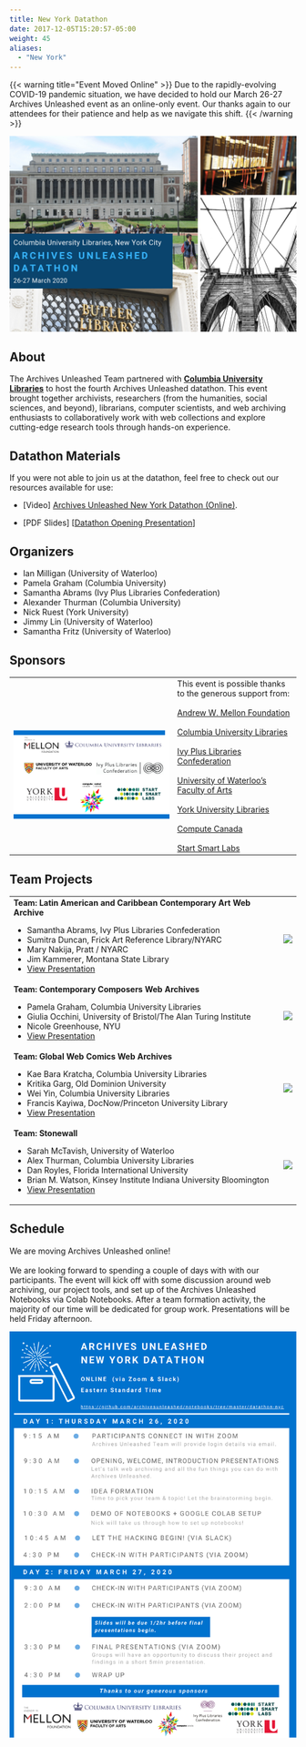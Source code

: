 ```yaml
---
title: New York Datathon
date: 2017-12-05T15:20:57-05:00
weight: 45
aliases:
  - "New York"
---
```


{{< warning title="Event Moved Online" >}}
Due to the rapidly-evolving COVID-19 pandemic situation, we have decided to hold our March 26-27 Archives Unleashed event as an online-only event. Our thanks again to our attendees for their patience and help as we navigate this shift.
{{< /warning >}}

![New York Skyline](/images/ny-save.png)

## **About**

The Archives Unleashed Team  partnered with <a href="https://library.columbia.edu">**Columbia University Libraries**</a> to host the fourth Archives Unleashed datathon. This event brought together archivists, researchers (from the humanities, social sciences, and beyond), librarians, computer scientists, and web archiving enthusiasts to collaboratively work with web collections and explore cutting-edge research tools through hands-on experience.

## Datathon Materials

If you were not able to join us at the datathon, feel free to check out our resources available for use: 

* [Video] [Archives Unleashed New York Datathon (Online)](https://youtu.be/Io6RvhqHfe4).

* [PDF Slides] [[Datathon Opening Presentation](/images/AU-NY-IntroSlides-reduced.pdf")]

## **Organizers**

* Ian Milligan (University of Waterloo)
* Pamela Graham (Columbia University)
* Samantha Abrams (Ivy Plus Libraries Confederation)
* Alexander Thurman (Columbia University)
* Nick Ruest (York University) 
* Jimmy Lin (University of Waterloo)
* Samantha Fritz (University of Waterloo)

## **Sponsors**

|                                             |                             |
|----------------------------------------------|-----------------------------|
| <br><br>![Sponsor Logos](/images/ny-sponsorslist.png) | This event is possible thanks to the generous support from: <br><br><a href="https://mellon.org"> Andrew W. Mellon Foundation </a> <br><br><a href="https://library.columbia.edu">Columbia University Libraries</a><br><br><a href="https://library.columbia.edu/collections/web-archives/Ivy_Plus_Libraries.html">Ivy Plus Libraries Confederation</a><br><br><a href="https://library.gwu.edu"> University of Waterloo’s Faculty of Arts </a><br><br><a href="http://www.yorku.ca"> York University Libraries </a><br><br><a href="https://www.computecanada.ca"> Compute Canada</a><br><br><a href="http://www.startsmartlabs.com"> Start Smart Labs</a> |

## Team Projects

<table>
  <tr>
    <td><b>Team: Latin American and Caribbean Contemporary Art Web Archive</b>
      <ul>
        <li>Samantha Abrams, Ivy Plus Libraries Confederation</li>
        <li>Sumitra Duncan, Frick Art Reference Library/NYARC</li>
        <li>Mary Nakija, Pratt / NYARC</li>
        <li>Jim Kammerer, Montana State Library</li>
        <li><a href="/images/.pdf">View Presentation</a></li>
      </ul>
    <td><img src="/images/.png"></td>
  </tr>
  <tr>
    <td><b>Team: Contemporary Composers Web Archives</a></b>
      <ul>
        <li>Pamela Graham, Columbia University Libraries</li>
        <li>Giulia Occhini, University of Bristol/The Alan Turing Institute</li>
        <li>Nicole Greenhouse, NYU</li>
        <li><a href="/images/.pdf">View Presentation</a></li>
      </ul>
    <td><img src="/images/.png"></td>
  </tr>
  <tr>
    <td><b>Team: Global Web Comics Web Archives</b>
      <ul>
        <li>Kae Bara Kratcha, Columbia University Libraries</li>
        <li>Kritika Garg, Old Dominion University</li>
        <li>Wei Yin, Columbia University Libraries</li>
        <li>Francis Kayiwa, DocNow/Princeton University Library</li>
        <li><a href="/images/.pdf">View Presentation</a></li>
      </ul>
    <td><img src="/images/.png"></td>
  </tr>
 <tr>
    <td><b>Team: Stonewall</b>
      <ul>
        <li>Sarah McTavish, University of Waterloo</li>
        <li>Alex Thurman, Columbia University Libraries</li>
        <li>Dan Royles, Florida International University</li>
        <li>Brian M. Watson, Kinsey Institute Indiana University Bloomington</li>
        <li><a href="/images/.pdf">View Presentation</a></li>
      </ul>
    <td><img src="/images/.png"></td>
 </tr>
 </tr>
</table>

## **Schedule**

We are moving Archives Unleashed online! <br><br>We are looking forward to spending a couple of days with with our participants. The event will kick off with some discussion around  web archiving, our project tools, and set up of the Archives Unleashed Notebooks via Colab Notebooks. After a team formation activity, the majority of our time will be dedicated for group work. Presentations will be held Friday afternoon.

<a href="/images/AUT-NY-Schedule.png"><img src="/images/AUT-NY-Schedule.png"></a>

<!---
Datathon Page Outline:

## About
## Organizers
## Sponsors
** Important Dates**
## Call for Participation
## Sumbissions
## Travel Grants
## Venu
## (location name)
## Travel to (destination)
## Schedule
## Team Projects

_________________________________________________________________________________


## Call for Participation

![New York Datathon Call for Participation](/images/NYCFPDeadlineExtension.png)

**IMPORTANT DATES**

|        Date       |         Location         |
|:-----------------:|:------------------------:|
| ~~16 September 2019~~ | ~~Call for Participation~~|
| ~~16 October 2019~~ | ~~Second Call for Participation~~|
| ~~5 November 2019~~ | ~~**Extension** Submissions Due~~ |
| 12 November 2019| Applicants notified |

## Submissions

Thank you for your interest in the Archives Unleashed Datathon, submissions for the March 26-27 New York Datathon are now closed.

Those interested in participating should submit the following to the Archives Unleashed Team (<a href="mailto:sam.fritz@archivesunleashed.org">sam.fritz@archivesunleashed.org</a>) by **midnight Eastern Standard Time** on **5 November 2019**:

* a 250-word expression of interest;
* a short one-page CV; and
* Indication of need for financial assistance to travel to event (if applicable)

This expression of interest should address your background and interests in web archiving, and what you would hope to get out of working with tools and web archive data at scale.


However, you may want to check out:

* **Montreal Datathon, 14-15 May 2020**. Call for Participation is **open** until **1 Dec 2019 @ midnight (EST)**. This event directly follows the IIPC [Web Archiving Conference](http://netpreserve.org/ga2020/). Please visit the **[Montreal datathon](http://netpreserve.org/ga2020/datathon/)** event page for submission details.


## **Venue**

Columbia University | Butler Library | 535 West 114th St., New York, NY 10027, USA

<iframe src="https://www.google.com/maps/embed?pb=!1m18!1m12!1m3!1d6039.96275808335!2d-73.96541404909422!3d40.8064029792134!2m3!1f0!2f0!3f0!3m2!1i1024!2i768!4f13.1!3m3!1m2!1s0x89c2f63c31da1355%3A0xf11ddb8a69ec829b!2sButler%20Library!5e0!3m2!1sen!2sca!4v1567542633671!5m2!1sen!2sca" width="900" height="380" frameborder="0" style="border:0;" allowfullscreen=""></iframe>

## Butler Library 

The Butler Library is located at the south end of the Morningside campus. The only public entrance is available through the campus side. [General directions] (https://library.columbia.edu/libraries/butler/directions.html) to the Butler Library are provided by Columbia University Libraries. The closest transit stops include  subway station (#1) or bus stop (M104, M4, M60).

Once you arrive at the Butler Library, you will need to check-in at the Library Information Office with a piece of ID, which is just inside the entrance, and then you can head to Room 203<img src="/images/butler-floorplan.png"></a>.

## **Schedule**

Coming Soon! 

For reference, the datathon event will run:

| **Thursday March 26** | **Friday March 27**     |
|-----------------------|--------------------------|
| 9am - 4:30/5pm        | 9am - 4:30pm             |
| Doors open at 8:30am. | We may wrap up a bit sooner depending <br>on the number of groups we have. |

## **Travel to New York**

The Archives Unleashed team has put together some information and resources to help with your travel plans.

![Accommodations](/images/accommodations.png)

There are many choices for accommodations in the NY area! We encourage all of our out-of-town participants to check out the [MTA - New York City Transit Map](http://www.mta.info/nyct) to help spot areas close to campus and transit lines. The Butler Library is located near Columbia's main gate at W. 116th St and Broadway.

Staying in New York City doesn’t have to break the bank, which is why we like using some of the following aggregators to compare hotel rates:

* [Airbnb](https://www.airbnb.ca)
* [Kayak](https://www.ca.kayak.com)
* [Expedia](https://www.expedia.ca)
* [Trivago](https://www.trivago.ca)
* [Travelocity](https://www.travelocity.ca)

![Airports](/images/airports.png)

For guests flying into New York, there are three main airports with several options for reaching downtown.

| Airport                                     | Distance to Columbia University |                                      Notes                                     |
|---------------------------------------------|:-------------------------------:|:------------------------------------------------------------------------------:|
| [John F. Kennedy International Airport (JFK)](https://www.jfkairport.com) |            ~ 17 Miles           | Located in Queens and primarily handles international flights                  |
| [LaGuardia Airport (LGA)](https://www.laguardiaairport.com)                     |            ~ 8 Miles            | Located in Queens and mainly handles domestic flights                          |
| [Newark International Airport (EWR)](https://www.newarkairport.com)         |            ~ 20 Miles           | Newark, in Newark, New Jersey, handles both domestic and international flights | 


There are several options for getting to the downtown core from each airport, including by subway, bus, taxi, and shared vehicle.

* **[JFK Airport Transportation](https://www.jfkairport.com/to-from-airport/public-transportation)**
  * [AirTrain](https://www.jfkairport.com/to-from-airport/air-train) - provides transportation around the airport and to subway and LIRR connections.
  * [Public Transportation](https://www.jfkairport.com/to-from-airport/public-transportation) - The AirTrain links all passenger terminals with NYC’s Subway. AirTrain fares are separate from Subway, but can both be paid using the MetroCard. Detailed transportation options to Manhattan can be found [here](https://www.jfkairport.com/to-from-airport/public-transportation); fares start at $2.75USD.
  * [Taxi](https://www.jfkairport.com/to-from-airport/taxi-car-and-van-service) - stands are located outside each terminal. Taxis at JFK Airport charge a flat fare of $52 for trips between the airport and Manhattan (tolls and tips not included). Be sure to check out taxi tips provided on the [JFK webpage](https://www.jfkairport.com/to-from-airport/taxi-car-and-van-service).
  * [Car, Van and Scheduled Bus Service ](https://www.jfkairport.com/to-from-airport/taxi-car-and-van-service) - Reservations can be made at the Port Authority Welcome Center located on the Arrivals level of each terminal. Individual car rentals are also available.

* **[LaGuardia Airport Transportation](https://www.laguardiaairport.com/to-from-airport/public-transportation)**
  * [Metropolitan Transportation Authority (MTA)](https://www.laguardiaairport.com/to-from-airport/public-transportation) - buses and connection to the subway for service between LaGuardia Airport, Manhattan, Queens and beyond. A one-way trip on MTA buses or subways costs $2.75USD. MetroCards can be purchased at MetroCard vending machines throughout Airport terminals.
  * Metered [taxi service](https://www.laguardiaairport.com/to-from-airport/by-taxi) is available at all LaGuardia Airport terminal buildings.
  * [Car or Shared ride service](https://www.laguardiaairport.com/to-from-airport/car-service-and-shared-rides) - reservation for a private car or various shared ride service can be made through the Welcome Center located on the arrivals level of each terminal.

* **[Newark Airport Transportation](https://www.newarkairport.com/to-from-airport/airport-directions)**
  * [AirTrain](https://www.newarkairport.com/to-from-airport/air-train) - provides transportation to, from, and around Newark Liberty International Airport, and can connect you to NJ Transit.
  * [Public Transportation](https://www.newarkairport.com/to-from-airport/public-transportation) - There are several options both to and from Newark via public transportation.
  * [Taxi](https://www.newarkairport.com/to-from-airport/taxi-car-and-van-service) - To use ground transportation, vists the Port Authority Welcome Center located in the arrivals area of each terminal. Rates will depend on drop off location; fare to New York City/Manhattan area ranges from $50-70USD, not including tolls or tips.
  * [Car, Van and Scheduled Bus Service ](https://www.newarkairport.com/to-from-airport/taxi-car-and-van-service) - Reservations can also be made directly at the Port Authority Welcome Center located on the Arrivals level of each terminal. A number of options are available.


![Downtown Transit](/images/transit.png)

While you are in New York there are a few ways to get around, but ultimately it will depend on how close you are to the University. The Butler Library is located at the south end of the Morningside campus (near Columbia's main gate at W. 116th St and Broadway) and is easily accessible by public transportation or by foot from most areas of downtown New York.

* **Public Transport**
  * MTA Subways and Buses - Pay-per-ride MetroCard, a single subway or local bus ride costs $2.75USD for standard buses, and $6.50USD for express buses. Fares can be paid in cash or by[MetroCard](http://web.mta.info/metrocard/). You can purchase MetroCard at all subway stations, at the Station Booth or at MetroCard Vending Machines. You will need to put a minimum value of $5.50 on the card, not including the card fee ($1).

* **Rideshare Apps** - - [Uber](https://www.uber.com/global/en/cities/new-york/) and [Lyft](https://www.lyft.com/rider/cities/new-york-city-ny) are available in New York City, NY. You can download the apps and book a ride easily.

* **Taxis** - Want to ride in the iconic Yellow Taxi? Fun fact, these yellow taxis are the only vehicles that are allowed to pick passengers up in response to a street hail across the entire city [Cite 1](https://www.findingtheuniverse.com/how-to-get-around-new-york-city-a-guide-to-nyc-transport-options/).

![Attractions](/images/attractions.png)

For those adventurers who’d like to check out New York attractions, you may want to check out the [Official Visitor's Guide to New York City](https://www.nycgo.com). Some of our favourite spots to visit include:

* [Empire State Building Observatory](https://www.esbnyc.com) - check out the stunning 360 degree view of the city from a building that has its own zip code!
* [Statue of Liberty](https://www.nps.gov/stli/index.htm) - this iconic statue was a gift from the French in 1886 as a symbol of freedom and democracy. Visitors can tour the pedestal or crown!
* [Times Square](https://www.timessquarenyc.org) - there's never a dull moment when you visit what has been referred to as "The Crossroads of the World".
* [Central Park](http://www.centralparknyc.org) - this urban park covers 843 acres and includes various landscapes (geological, wooded areas and watercourses), landmarks, sculptures, exhibits, recreational facilities, and is home to over 571 species. 
* [The Met](https://www.metmuseum.org) - Visit the largest art museum in the world, home to over two million works.
* [Rockefeller Center](https://www.rockefellercenter.com) - this urban complex stretch over 22 acres, was constructed during the Depression Era and is home to several landmark buildings including Radio City and original Art Deco structures.
* [Yankee Stadium](https://www.mlb.com/yankees/ballpark) - catch a game or tour!
* [Brooklyn Bridge](https://www1.nyc.gov/html/dot/html/infrastructure/brooklyn-bridge.shtml) - you can view, walk [tips](https://freetoursbyfoot.com/walking-the-brooklyn-bridge/), or cycle this beautiful 136 year old landmark.
* [Staten Island Ferry](https://www.siferry.com) - enjoy a beautiful ride along the New York Harbour.


## Schedule

We are looking forward to spending a couple of days with with our participants. We will be kicking off the event with some discussion around the project and set up of the Archives Unleashed Toolkit. After that it's full steam ahead with team project work. A light breakfast and lunch will be provided on both days, and there will be plently of coffee and tea throughout the event!

Please click the image below to check out the <a href="/images/washington-schedule.pdf">full New York Datathon schedule!</a>

|               |                  |
|:-----------------:|:------------------------:|
| <a href="/images/washington-schedule.pdf"><img src="/images/washington-day1.png"></a> | <a href="/images/washington-schedule.pdf"><img src="/images/washington-day2.png" ></a>

|                                       |                                       |
|---------------------------------------|---------------------------------------|
|**PHOTOGRAPHY** <br><br> ![Camera logo](/images/ny-camera100.png)| While not many photographs are taken at the event (especially with all the fantastic collaboration), but we ask that everyone be mindful of fellow attendees’ wishes. We ask that everyone make an effort to not photograph attendees who have a red dot sticker on their name badge. <br><br>If there are any questions or concerns, please don’t hesitate to reach out to any member of the Archives Unleashed team. |
|**NUT ALLERGY** <br><br> ![No Nuts logo](/images/ny-nonuts100.png)| <br><br>Please be aware that we have a **severe nut allergy** among our group. To help ensure the comfort and safety of all our guests, we ask that participants refrain from bringing any nut products (snacks, hand creams, etc.). |


## Team Projects

<table>
  <tr>
    <td><b>Team: #metoo Group 1</b>
      <ul>
        <li>Angela Woodall, Columbia University</li>
        <li>Jane Kelly, Schlesinger Library, Radcliffe Institute, Harvard University</li>
        <li>Michael Nashed, Bibliotheca Alexandria</li>
        <li>Sarah McTavish, University of Waterloo</li>
        <li><a href="/images/Washington-Group-metoo-1.pdf">View Presentation</a></li>
      </ul>
    <td><img src="/images/Washington-Pic-metoo1.png"></td>
  </tr>
  <tr>
    <td><b>Team: #metoo Group 2</a></b>
      <ul>
        <li>Yoo Young Lee, University of Ottawa</li>
        <li>Christie Moffatt, National Library of Medicine</li>
        <li>Anna St.Onge, York University Libraries</li>
        <li><a href="/images/Washington-Group-metoo-2.pdf">View Presentation</a></li>
      </ul>
    <td><img src="/images/Washington-Pic-metoo2.png"></td>
  </tr>
  <tr>
    <td><b>Team: DC Punk Media Unleashed</b>
      <ul>
        <li>Grace Thomas, Library of Congress</li>
        <li>James Jacobs, Stanford University</li>
        <li>Laura Wrubel, George Washington University</li>
        <li>Oliver Kiechle, Heinrich-Heine-University Duesseldorf</li>
        <li><a href="/images/Washington-Group-DCPunkMediaUnleashed.pdf">View Presentation</a></li>
      </ul>
    <td><img src="/images/Washington-Pic-DCPunk.png"></td>
  </tr>
 <tr>
    <td><b>Team: Kompromat</b>
      <ul>
        <li>Ed Summers, University of Maryland</li>
        <li>Gregory Wiedeman, University at Albany, SUNY</li>
        <li>Helena Byrne, British Library</li>
        <li>Shawn Walker, Arizona State University</li>
        <li><a href="/images/Washington-Group-Kompromat.pdf">View Presentation</a></li>
      </ul>
    <td><img src="/images/Washington-Pic-Kompromat.png"></td>
 </tr>
 <tr>
    <td><b>Team: Psyarchives</b>
      <ul>
        <li>Ryan Deschamps, University of Waterloo</li>
        <li>Mario Nakazawa, Berea College</li>
        <li><a href="/images/Washington-Group-Psyarchives.pdf">View Presentation</a></li>
      </ul>
    <td><img src="/images/Washington-Pic-Psyarchives.png"></td>
 </tr>
 <tr>
    <td><b>Team: Punkavists</b>
      <ul>
        <li>Chase Dooley, Library of Congress</li>
        <li>Roger Gillis, Dalhousie University</li>
        <li>Rachel Trent, George Washington University</li>
        <li>Jennifer Weintraub, Schlesinger Library, Radcliffe Institute, Harvard University</li>
        <li><a href="/images/Washington-Group-Punkavists.pdf">View Presentation</a></li>
      </ul>
    <td><img src="/images/Washington-Pic-Punkavists.png"></td>
 </tr>
</table>
-->
